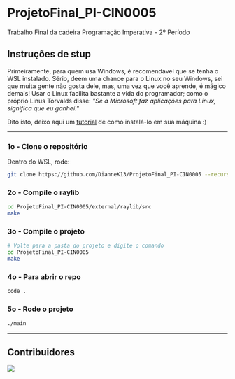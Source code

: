 # ProjetoFinal_PI-CIN0005
Trabalho Final da cadeira Programação Imperativa - 2º Período

## Instruções de stup

Primeiramente, para quem usa Windows, é recomendável que se tenha o WSL instalado. Sério, deem uma chance para o Linux no seu Windows, sei que muita gente não gosta dele, mas, uma vez que você aprende, é mágico demais! Usar o Linux facilita bastante a vida do programador; como o próprio Linus Torvalds disse: *"Se a Microsoft faz aplicações para Linux, significa que eu ganhei."*

Dito isto, deixo aqui um [tutorial](https://github.com/DianneK13/ProjetoFinal_PI-CIN0005/blob/main/Tutorial/WSL.md) de como instalá-lo em sua máquina :)

---
### 1o - Clone o repositório
Dentro do WSL, rode:
```bash
git clone https://github.com/DianneK13/ProjetoFinal_PI-CIN0005 --recursive
```
### 2o - Compile o raylib
```bash
cd ProjetoFinal_PI-CIN0005/external/raylib/src
make
```

### 3o - Compile o projeto
```bash
# Volte para a pasta do projeto e digite o comando
cd ProjetoFinal_PI-CIN0005
make
```

### 4o - Para abrir o repo
```bash
code .
```

### 5o - Rode o projeto
```bash
./main
```
---
## Contribuidores

<a href="https://github.com/DianneK13/ProjetoFinal_PI-CIN0005/graphs/contributors">
  <img src="https://contrib.rocks/image?repo=DianneK13/ProjetoFinal_PI-CIN0005&max=500&columns=20&anon=1" />
</a>
